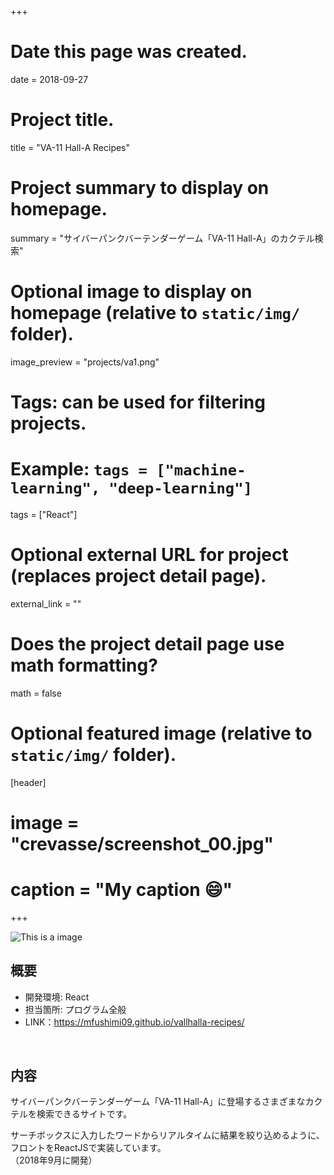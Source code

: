 +++
# Date this page was created.
date = 2018-09-27

# Project title.
title = "VA-11 Hall-A Recipes"

# Project summary to display on homepage.
summary = "サイバーパンクバーテンダーゲーム「VA-11 Hall-A」のカクテル検索" 

# Optional image to display on homepage (relative to `static/img/` folder).
image_preview = "projects/va1.png"

# Tags: can be used for filtering projects.
# Example: `tags = ["machine-learning", "deep-learning"]`
tags = ["React"]

# Optional external URL for project (replaces project detail page).
external_link = ""

# Does the project detail page use math formatting?
math = false

# Optional featured image (relative to `static/img/` folder).
[header]
# image = "crevasse/screenshot_00.jpg"
# caption = "My caption :smile:"

+++

![This is a image](../../img/projects/va1.png)

## 概要

- 開発環境: React
- 担当箇所: プログラム全般
- LINK：https://mfushimi09.github.io/vallhalla-recipes/

<br>

## 内容

サイバーパンクバーテンダーゲーム「VA-11 Hall-A」に登場するさまざまなカクテルを検索できるサイトです。

サーチボックスに入力したワードからリアルタイムに結果を絞り込めるように、フロントをReactJSで実装しています。  
（2018年9月に開発）
